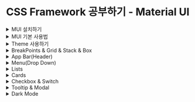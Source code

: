 # CSS Framework 공부하기 - Material UI

<details>
<summary>MUI 설치하기</summary>

> Material UI는 Google의 Material Design을 구현하는 오픈 소스 React Component 라이브러리이다.;

#### 설치 방법
```bash
npm install @mui/material @emotion/react @emotion/styled

npm install @mui/material @mui/styled-engine-sc styled-components
```
- 두 개의 설치 방법이 있지만 기본적으로 MUI 컴포넌트를 위한 스타일링을 생성할 때 사용되는 기본 스타일 라이브러리는 emotion이다.
  - 왜냐하면 SSR 환경에서 styled component를 MUI를 위한 엔진으로 사용할 때 아직 에러가 있을 수 있기 때문

```html
<link
    rel="stylesheet"
    href="https://fonts.googleapis.com/css?family=Roboto:300,400,500,700&display=swap"
/>
<style>
      * {
        font-family: "Roboto", sans-serif;
      }
    </style>
```
- 폰트는 index.html에 넣어서 적용해준다.

- 아이콘을 위한 모듈 설치
```bash
npm install @mui/icons-material
```
</details>

<details>
<summary>MUI 기본 사용법</summary>

### 버튼 사용법
![Alt text](/react/react-material-ui-app/readme_img/image.png)
- MUI에서 제공하는 버튼을 사용하고 싶은 경우 Button을 import 해서 사용하면 된다.

![Alt text](readme_img/image-1.png)
![Alt text](readme_img/image-2.png)
- variant props에 따라서 스타일링이 차이가 난다.
- variant뿐 아니라 아주 많은 props가 존재하는데 그것은 페이지 아래로 내려가보면 API에 자세히 나와있다. [...Go!](https://mui.com/material-ui/api/button/#props)

### [버튼에 아이콘](https://mui.com/material-ui/react-button/#buttons-with-icons-and-label)을 넣으려면?

### 버튼 색깔 바꾸기
![Alt text](readme_img/image-3.png)

> 커스텀 버튼을 만드려면?
>![Alt text](readme_img/image-4.png)

### TypoGraphy 사용법
- 한 번에 너무 많은 유형의 크기와 스타일을 사용하면 레이아웃이 손상될 수 있다.
- Typographic scale에는 레이아웃 그리드와 함께 잘 작동하는 제한된 유형 크기 세트가 있다.
```javascript
<Typography variant="h1" component="div" gutterBottom>
    h1. Heading
</Typography>
```
- h1 스타일을 사용하고 div 태그를 사용한다.
![Alt text](readme_img/image-5.png)

</details>

<details>
<summary>Theme 사용하기</summary>

> 테마는 구성 요소의 색상, 표면의 어두움, 그림자 수준, 잉크 요소의 적절한 불투명도 등을 지정한다. <br />
> 테마를 사용하면 앱에 일관된 톤을 적용할 수 있으며 이를 통해 비즈니스 또는 브랜드의 특정 요구 사항을 충족하기 위해 프로젝트의 모든 디자인 측면을 사용자 지정할 수 있다. <br />
> 앱 간의 일관성을 높이기 위해 밝은 테마와 어두운 테마를 선택할 수 있다. 기본적으로 구성 요소는 밝은 테마 유형을 사용한다.

### 커스텀 테마를 만들어 사용하기
![Alt text](readme_img/image-6.png)
```javascript
import { createTheme } from '@mui/material/styles';
import { green, purple } from '@mui/material/colors';

export const theme = createTheme({
  palette: {
    primary: {
      main: purple[500], 
    },
    secondary: {
      main: green[500],
    }
  }
})
```

#### 커스텀 버튼에 테마 적용
![Alt text](readme_img/image-7.png)

</details>

<details>
<summary>BreakPoints & Grid & Stack & Box</summary>

### [Breakpoints](https://mui.com/material-ui/customization/breakpoints/)를 이용한 반응형 구현하기
- 최적의 사용자 경험을 위해 MUI 인터페이스는 다양한 중단점에서 레이아웃을 조정할 수 있어야 한다.
- 중단점은 반응형으로 만들기 위해 다양한 구성 요소에서 내부적으로 사용되지만 Grid 구성 요소를 통해 응용 프로그램의 레이아웃을 제어하는 데 사용할 수도 있다.
![Alt text](readme_img/image-8.png)

#### 테마를 이용한 커스텀 breakpoint 생성
```javascript
const theme = createTheme({
  breakpoints: {
    values: {
      xs: 0,
      sm: 600,
      md: 900,
      lg: 1200,
      xl: 1536,
    }
  }
})
```

<br />

### [Grid](https://mui.com/material-ui/react-grid/#main-content)
- MUI 디자인 반응형 레이아웃 그리드는 화면 크기와 방향에 맞게 조정되어 레이아웃 전체에서 일관성을 보장한다.
![Alt text](readme_img/image-9.png)
![Alt text](readme_img/image-10.png)

<br />

### [Stack](https://mui.com/material-ui/react-stack/)
- Stack 구성 요소는 각 자식 사이에 선택적 간격 또는 구분선을 사용하여 수직 또는 수평 축을 따라 직계 자식의 레이아웃을 관리한다.
- 스택은 1차원 레이아웃과 관련된 반면 그리드는 2차원 레이아웃을 처리한다.
- 기본 방향은 자식을 세트로 쌓는 열이다.
[Title](.gitignore)

<br />

### [Box](https://mui.com/material-ui/react-box/)
- Box 구성 요소는 대부분의 CSS 유틸리티 요구 사항에 대한 래퍼 구성 요소 역할을 한다.
![Alt text](readme_img/image-12.png)

#### flex
- 이것은 flex-grow, flex-shrink 및 flex-basis가 결합된 약어이다.
- 두 번째 및 세 번째 매개변수(flex-shrink 및 flex-basis)는 선택 사항이다.
- 기본값은 0 1 auto이지만 flex: 5;와 같이 단일 숫자 값으로 설정하면 flex-basis가 0%로 변경되므로 flex-grow: 5를 설정하는 것과 같다.
- 플렉스 수축: 1; 플렉스 기반: 0%;
![Alt text](readme_img/image-13.png)

</details>

<details>
<summary>App Bar(Header)</summary>

> 상단 앱 바는 현재 화면과 관련된 콘텐츠 및 작업을 제공한다. 브랜딩, 화면 제목, 탐색 및 작업에 사용된다.;

[AppBar](https://mui.com/material-ui/react-app-bar/#main-content)

```javascript
// Example
<Box sx={{ flexGrow: 1 }}>
  <AppBar position="static">
    <Toolbar>
      <IconButton
        size="large"
        edge="start"
        color="inherit"
        aria-label="menu"
        sx={{ mr: 2 }}
      >
        <MenuIcon />
      </IconButton>
      <Typography variant="h6" component="div" sx={{ flexGrow: 1 }}>
        News
      </Typography>
      <Button color="inherit">Login</Button>
    </Toolbar>
  </AppBar>
</Box>
```
</details>

<details>
<summary>Menu(Drop Down)</summary>

### Avatar 클릭 시 Drop Down 메뉴 보여주기
![Alt text](readme_img/image-14.png)

```javascript
import * as React from 'react';
import Button from '@mui/material/Button';
import Menu from '@mui/material/Menu';
import MenuItem from '@mui/material/MenuItem';

export default function PositionedMenu() {
  const [anchorEl, setAnchorEl] = React.useState(null);
  const open = Boolean(anchorEl);
  const handleClick = (event) => {
    setAnchorEl(event.currentTarget);
  };
  const handleClose = () => {
    setAnchorEl(null);
  };

  return (
    <div>
      <Button
        id="demo-positioned-button"
        aria-controls={open ? 'demo-positioned-menu' : undefined}
        aria-haspopup="true"
        aria-expanded={open ? 'true' : undefined}
        onClick={handleClick}
      >
        Dashboard
      </Button>
      <Menu
        id="demo-positioned-menu"
        aria-labelledby="demo-positioned-button"
        anchorEl={anchorEl}
        open={open}
        onClose={handleClose}
        anchorOrigin={{
          vertical: 'top',
          horizontal: 'left',
        }}
        transformOrigin={{
          vertical: 'top',
          horizontal: 'left',
        }}
      >
        <MenuItem onClick={handleClose}>Profile</MenuItem>
        <MenuItem onClick={handleClose}>My account</MenuItem>
        <MenuItem onClick={handleClose}>Logout</MenuItem>
      </Menu>
    </div>
  );
}
```

#### Menu 컴포넌트에 Open Prop을 true로 만들어주면 메뉴가 나오게 된다.
![Alt text](readme_img/image-15.png)

</details>

<details>
<summary>Lists</summary>

### [List](https://mui.com/material-ui/react-list/#main-content)
- 목록은 연속적인 텍스트 또는 이미지 그룹이다. 아이콘과 텍스트로 표시되는 기본 및 추가 작업을 포함하는 항목으로 구성된다.

```javascript
// Example

export default function BasicList() {
  return (
    <Box sx={{ width: '100%', maxWidth: 360, bgcolor: 'background.paper' }}>
      <nav aria-label="main mailbox folders">
        <List>
          <ListItem disablePadding>
            <ListItemButton>
              <ListItemIcon>
                <InboxIcon />
              </ListItemIcon>
              <ListItemText primary="Inbox" />
            </ListItemButton>
          </ListItem>
          <ListItem disablePadding>
            <ListItemButton>
              <ListItemIcon>
                <DraftsIcon />
              </ListItemIcon>
              <ListItemText primary="Drafts" />
            </ListItemButton>
          </ListItem>
        </List>
      </nav>
      <Divider />
      <nav aria-label="secondary mailbox folders">
        <List>
          <ListItem disablePadding>
            <ListItemButton>
              <ListItemText primary="Trash" />
            </ListItemButton>
          </ListItem>
          <ListItem disablePadding>
            <ListItemButton component="a" href="#simple-list">
              <ListItemText primary="Spam" />
            </ListItemButton>
          </ListItem>
        </List>
      </nav>
    </Box>
  );
}
```

</details>

<details>
<summary>Cards</summary>

### [Card](https://mui.com/material-ui/react-card/#main-content) 컴포넌트 추가하기
```javascript
// Example
export default function RecipeReviewCard() {
  const [expanded, setExpanded] = React.useState(false);

  const handleExpandClick = () => {
    setExpanded(!expanded);
  };

  return (
    <Card sx={{ maxWidth: 345 }}>
      <CardHeader
        avatar={
          <Avatar sx={{ bgcolor: red[500] }} aria-label="recipe">
            R
          </Avatar>
        }
        action={
          <IconButton aria-label="settings">
            <MoreVertIcon />
          </IconButton>
        }
        title="Shrimp and Chorizo Paella"
        subheader="September 14, 2016"
      />
      <CardMedia
        component="img"
        height="194"
        image="/static/images/cards/paella.jpg"
        alt="Paella dish"
      />
      <CardContent>
        <Typography variant="body2" color="text.secondary">
          This impressive paella is a perfect party dish and a fun meal to cook
          together with your guests. Add 1 cup of frozen peas along with the mussels,
          if you like.
        </Typography>
      </CardContent>
      <CardActions disableSpacing>
        <IconButton aria-label="add to favorites">
          <FavoriteIcon />
        </IconButton>
        <IconButton aria-label="share">
          <ShareIcon />
        </IconButton>
        <ExpandMore
          expand={expanded}
          onClick={handleExpandClick}
          aria-expanded={expanded}
          aria-label="show more"
        >
          <ExpandMoreIcon />
        </ExpandMore>
      </CardActions>
      <Collapse in={expanded} timeout="auto" unmountOnExit>
        <CardContent>
          <Typography paragraph>Method:</Typography>
          <Typography paragraph>
            Heat 1/2 cup of the broth in a pot until simmering, add saffron and set
            aside for 10 minutes.
          </Typography>
          <Typography paragraph>
            Heat oil in a (14- to 16-inch) paella pan or a large, deep skillet over
            medium-high heat. Add chicken, shrimp and chorizo, and cook, stirring
            occasionally until lightly browned, 6 to 8 minutes. Transfer shrimp to a
            large plate and set aside, leaving chicken and chorizo in the pan. Add
            pimentón, bay leaves, garlic, tomatoes, onion, salt and pepper, and cook,
            stirring often until thickened and fragrant, about 10 minutes. Add
            saffron broth and remaining 4 1/2 cups chicken broth; bring to a boil.
          </Typography>
          <Typography paragraph>
            Add rice and stir very gently to distribute. Top with artichokes and
            peppers, and cook without stirring, until most of the liquid is absorbed,
            15 to 18 minutes. Reduce heat to medium-low, add reserved shrimp and
            mussels, tucking them down into the rice, and cook again without
            stirring, until mussels have opened and rice is just tender, 5 to 7
            minutes more. (Discard any mussels that don&apos;t open.)
          </Typography>
          <Typography>
            Set aside off of the heat to let rest for 10 minutes, and then serve.
          </Typography>
        </CardContent>
      </Collapse>
    </Card>
  );
}

```

</details>

<details>
<summary>Checkbox & Switch</summary>

### Checkbox
- checkbox를 사용하여 옵션을 켜거나 끌 수 있다.
- 목록에 여러 옵션이 표시되는 경우 켜기/끄기 스위치 대신 checkbox을 사용하여 공간을 졀약할 수 있다.
- 단일 옵션이 있는 경우 확인란을 사용하지 않고 대신 켜기 / 끄기 스위치를 사용한다.
```javascript
// Example

<FormGroup>
      <FormControlLabel control={<Checkbox defaultChecked />} label="Label" />
      <FormControlLabel disabled control={<Checkbox />} label="Disabled" />
</FormGroup>
```

<br />

### Switch
- 스위치는 모바일에서 설정을 조정하는 데 선호되는 방법이다.
```javascript
// Example

<FormGroup>
  <FormControlLabel control={<Switch defaultChecked />} label="Label" />
  <FormControlLabel disabled control={<Switch />} label="Disabled" />
</FormGroup>
```

<br />

### Image List
- 이미지 목록은 조직화된 그리드에 이미지 모음을 표시한다.
```javascript
// Example

export default function StandardImageList() {
  return (
    <ImageList sx={{ width: 500, height: 450 }} cols={3} rowHeight={164}>
      {itemData.map((item) => (
        <ImageListItem key={item.img}>
          <img
            src={`${item.img}?w=164&h=164&fit=crop&auto=format`}
            srcSet={`${item.img}?w=164&h=164&fit=crop&auto=format&dpr=2 2x`}
            alt={item.title}
            loading="lazy"
          />
        </ImageListItem>
      ))}
    </ImageList>
  );
}

const itemData = [
  {
    img: 'https://images.unsplash.com/photo-1551963831-b3b1ca40c98e',
    title: 'Breakfast',
  },
  {
    img: 'https://images.unsplash.com/photo-1551782450-a2132b4ba21d',
    title: 'Burger',
  },
  {
    img: 'https://images.unsplash.com/photo-1522770179533-24471fcdba45',
    title: 'Camera',
  },
  {
    img: 'https://images.unsplash.com/photo-1444418776041-9c7e33cc5a9c',
    title: 'Coffee',
  },
  {
    img: 'https://images.unsplash.com/photo-1533827432537-70133748f5c8',
    title: 'Hats',
  },
  {
    img: 'https://images.unsplash.com/photo-1558642452-9d2a7deb7f62',
    title: 'Honey',
  },
  {
    img: 'https://images.unsplash.com/photo-1516802273409-68526ee1bdd6',
    title: 'Basketball',
  },
  {
    img: 'https://images.unsplash.com/photo-1518756131217-31eb79b20e8f',
    title: 'Fern',
  },
  {
    img: 'https://images.unsplash.com/photo-1597645587822-e99fa5d45d25',
    title: 'Mushrooms',
  },
  {
    img: 'https://images.unsplash.com/photo-1567306301408-9b74779a11af',
    title: 'Tomato basil',
  },
  {
    img: 'https://images.unsplash.com/photo-1471357674240-e1a485acb3e1',
    title: 'Sea star',
  },
  {
    img: 'https://images.unsplash.com/photo-1589118949245-7d38baf380d6',
    title: 'Bike',
  },
];

```
</details>

<details>
<summary>Tooltip & Modal</summary>

### [Tooltip](https://mui.com/material-ui/react-tooltip/#main-content)
- Tooltip은 사용자가 요소 위에 마우스를 올리거나, 초점을 맞추거나, 탭할 때 정보 텍스트를 표시한다.
```javascript
// Example

<Tooltip title="Delete">
  <IconButton>
    <DeleteIcon />
  </IconButton>
</Tooltip>
```

### [Floating Action Button](https://mui.com/material-ui/api/fab/#main-content)
- FAB(플로팅 작업 버튼)은 화면에서 기본 또는 가장 일반적인 작업을 수행한다.
```javascript
// Example
<Fab color="secondary" aria-label="edit">
  <EditIcon />
</Fab>

```
![Alt text](readme_img/image-16.png)

### [Modal](https://mui.com/material-ui/react-modal/#main-content)
- 모달 구성 요소는 대화 상자, 팝오버, 라이트박스 등을 만들기 위한 견고한 기반을 제공한다.
```javascript
// Example 
const style = {
  position: 'absolute',
  top: '50%',
  left: '50%',
  transform: 'translate(-50%, -50%)',
  width: 400,
  bgcolor: 'background.paper',
  border: '2px solid #000',
  boxShadow: 24,
  p: 4,
};

export default function BasicModal() {
  const [open, setOpen] = React.useState(false);
  const handleOpen = () => setOpen(true);
  const handleClose = () => setOpen(false);

  return (
    <div>
      <Button onClick={handleOpen}>Open modal</Button>
      <Modal
        open={open}
        onClose={handleClose}
        aria-labelledby="modal-modal-title"
        aria-describedby="modal-modal-description"
      >
        <Box sx={style}>
          <Typography id="modal-modal-title" variant="h6" component="h2">
            Text in a modal
          </Typography>
          <Typography id="modal-modal-description" sx={{ mt: 2 }}>
            Duis mollis, est non commodo luctus, nisi erat porttitor ligula.
          </Typography>
        </Box>
      </Modal>
    </div>
  );
}

```

</details>

<details>
<summary>Dark Mode</summary>

### [Dark Mode](https://mui.com/material-ui/customization/dark-mode/#main-content)
- 머티리얼 UI에서는 라이트(기본값)와 다크의 두 가지 팔레트 모드가 있다.
- createTheme 도우미에 mode: 'dark'를 추가하여 애플리케이션이 사용자의 기본 설정과 상관없이 기본 테마로 어두운 테마를 사용하도록 할 수 있다.

```javascript
// Example

import { ThemeProvider, createTheme } from '@mui/material/styles';

const darkTheme = createTheme({
  palette: {
    mode: 'dark',
  },
});

function App() {
  return (
    <ThemeProvider theme={darkTheme}>
      <main>This app is using the dark mode</main>
    </ThemeProvider>
  );
}

export default App;

```
- createTheme 도우미에 모드: 'dark'를 추가하면 다음 데모와 같이 여러 팔레트 값이 수정된다.


</details>